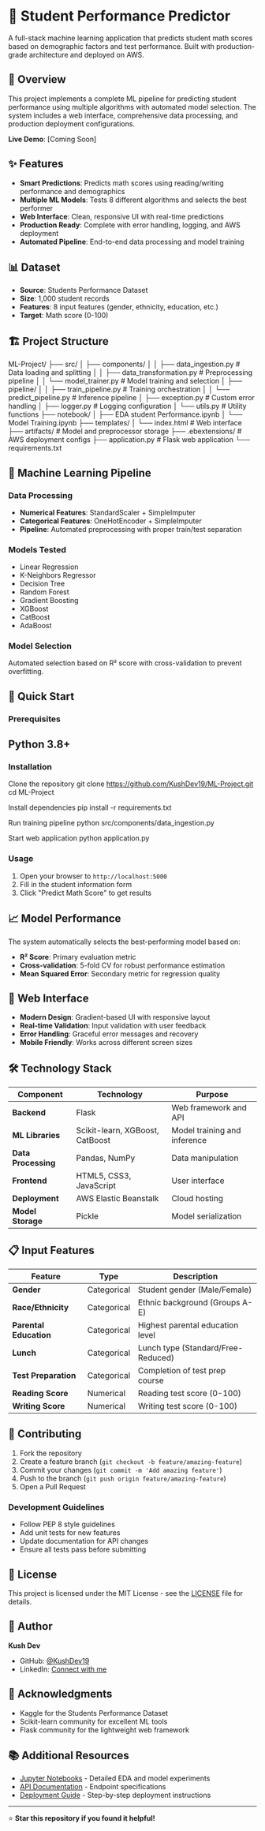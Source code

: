 # 🎯 Student Performance Predictor

A full-stack machine learning application that predicts student math scores based on demographic factors and test performance. Built with production-grade architecture and deployed on AWS.

## 🚀 Overview

This project implements a complete ML pipeline for predicting student performance using multiple algorithms with automated model selection. The system includes a web interface, comprehensive data processing, and production deployment configurations.

**Live Demo**: [Coming Soon]

## ✨ Features

- **Smart Predictions**: Predicts math scores using reading/writing performance and demographics
- **Multiple ML Models**: Tests 8 different algorithms and selects the best performer
- **Web Interface**: Clean, responsive UI with real-time predictions
- **Production Ready**: Complete with error handling, logging, and AWS deployment
- **Automated Pipeline**: End-to-end data processing and model training

## 📊 Dataset

- **Source**: Students Performance Dataset
- **Size**: 1,000 student records
- **Features**: 8 input features (gender, ethnicity, education, etc.)
- **Target**: Math score (0-100)

## 🏗️ Project Structure

ML-Project/
├── src/
│ ├── components/
│ │ ├── data_ingestion.py # Data loading and splitting
│ │ ├── data_transformation.py # Preprocessing pipeline
│ │ └── model_trainer.py # Model training and selection
│ ├── pipeline/
│ │ ├── train_pipeline.py # Training orchestration
│ │ └── predict_pipeline.py # Inference pipeline
│ ├── exception.py # Custom error handling
│ ├── logger.py # Logging configuration
│ └── utils.py # Utility functions
├── notebook/
│ ├── EDA student Performance.ipynb
│ └── Model Training.ipynb
├── templates/
│ └── index.html # Web interface
├── artifacts/ # Model and preprocessor storage
├── .ebextensions/ # AWS deployment configs
├── application.py # Flask web application
└── requirements.txt


## 🤖 Machine Learning Pipeline

### Data Processing
- **Numerical Features**: StandardScaler + SimpleImputer
- **Categorical Features**: OneHotEncoder + SimpleImputer
- **Pipeline**: Automated preprocessing with proper train/test separation

### Models Tested
- Linear Regression
- K-Neighbors Regressor
- Decision Tree
- Random Forest
- Gradient Boosting
- XGBoost
- CatBoost
- AdaBoost

### Model Selection
Automated selection based on R² score with cross-validation to prevent overfitting.

## 🚀 Quick Start

### Prerequisites

## Python 3.8+

### Installation

Clone the repository
git clone https://github.com/KushDev19/ML-Project.git
cd ML-Project

Install dependencies
pip install -r requirements.txt

Run training pipeline
python src/components/data_ingestion.py

Start web application
python application.py


### Usage
1. Open your browser to `http://localhost:5000`
2. Fill in the student information form
3. Click "Predict Math Score" to get results

## 📈 Model Performance

The system automatically selects the best-performing model based on:
- **R² Score**: Primary evaluation metric
- **Cross-validation**: 5-fold CV for robust performance estimation
- **Mean Squared Error**: Secondary metric for regression quality

## 🎨 Web Interface

- **Modern Design**: Gradient-based UI with responsive layout
- **Real-time Validation**: Input validation with user feedback
- **Error Handling**: Graceful error messages and recovery
- **Mobile Friendly**: Works across different screen sizes

## 🛠️ Technology Stack

| Component | Technology | Purpose |
|-----------|------------|---------|
| **Backend** | Flask | Web framework and API |
| **ML Libraries** | Scikit-learn, XGBoost, CatBoost | Model training and inference |
| **Data Processing** | Pandas, NumPy | Data manipulation |
| **Frontend** | HTML5, CSS3, JavaScript | User interface |
| **Deployment** | AWS Elastic Beanstalk | Cloud hosting |
| **Model Storage** | Pickle | Model serialization |

## 📋 Input Features

| Feature | Type | Description |
|---------|------|-------------|
| **Gender** | Categorical | Student gender (Male/Female) |
| **Race/Ethnicity** | Categorical | Ethnic background (Groups A-E) |
| **Parental Education** | Categorical | Highest parental education level |
| **Lunch** | Categorical | Lunch type (Standard/Free-Reduced) |
| **Test Preparation** | Categorical | Completion of test prep course |
| **Reading Score** | Numerical | Reading test score (0-100) |
| **Writing Score** | Numerical | Writing test score (0-100) |


## 🤝 Contributing

1. Fork the repository
2. Create a feature branch (`git checkout -b feature/amazing-feature`)
3. Commit your changes (`git commit -m 'Add amazing feature'`)
4. Push to the branch (`git push origin feature/amazing-feature`)
5. Open a Pull Request

### Development Guidelines
- Follow PEP 8 style guidelines
- Add unit tests for new features
- Update documentation for API changes
- Ensure all tests pass before submitting

## 📝 License

This project is licensed under the MIT License - see the [LICENSE](LICENSE) file for details.

## 👤 Author

**Kush Dev**
- GitHub: [@KushDev19](https://github.com/KushDev19)
- LinkedIn: [Connect with me](https://linkedin.com/in/kushdev19)

## 🙏 Acknowledgments

- Kaggle for the Students Performance Dataset
- Scikit-learn community for excellent ML tools
- Flask community for the lightweight web framework

## 📚 Additional Resources

- [Jupyter Notebooks](./notebook/) - Detailed EDA and model experiments
- [API Documentation](./docs/api.md) - Endpoint specifications
- [Deployment Guide](./docs/deployment.md) - Step-by-step deployment instructions

---

⭐ **Star this repository if you found it helpful!**




